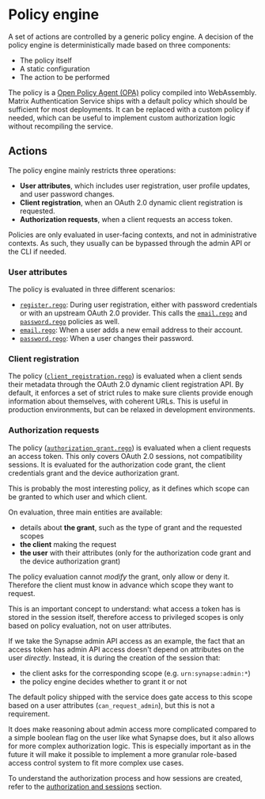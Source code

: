 # Policy engine

A set of actions are controlled by a generic policy engine.
A decision of the policy engine is deterministically made based on three components:

 - The policy itself
 - A static configuration
 - The action to be performed

The policy is a [Open Policy Agent (OPA)](https://www.openpolicyagent.org/) policy compiled into WebAssembly.
Matrix Authentication Service ships with a default policy which should be sufficient for most deployments.
It can be replaced with a custom policy if needed, which can be useful to implement custom authorization logic without recompiling the service.

## Actions

The policy engine mainly restricts three operations:

 - **User attributes**, which includes user registration, user profile updates, and user password changes.
 - **Client registration**, when an OAuth 2.0 dynamic client registration is requested.
 - **Authorization requests**, when a client requests an access token.

Policies are only evaluated in user-facing contexts, and not in administrative contexts.
As such, they usually can be bypassed through the admin API or the CLI if needed.

### User attributes

The policy is evaluated in three different scenarios:

 - [`register.rego`]: During user registration, either with password credentials or with an upstream OAuth 2.0 provider. This calls the [`email.rego`] and [`password.rego`] policies as well.
 - [`email.rego`]: When a user adds a new email address to their account.
 - [`password.rego`]: When a user changes their password.

### Client registration

The policy ([`client_registration.rego`]) is evaluated when a client sends their metadata through the OAuth 2.0 dynamic client registration API.
By default, it enforces a set of strict rules to make sure clients provide enough information about themselves, with coherent URLs.
This is useful in production environments, but can be relaxed in development environments.

### Authorization requests

The policy ([`authorization_grant.rego`]) is evaluated when a client requests an access token.
This only covers OAuth 2.0 sessions, not compatibility sessions.
It is evaluated for the authorization code grant, the client credentials grant and the device authorization grant.

This is probably the most interesting policy, as it defines which scope can be granted to which user and which client.

On evaluation, three main entities are available:

 - details about **the grant**, such as the type of grant and the requested scopes
 - **the client** making the request
 - **the user** with their attributes (only for the authorization code grant and the device authorization grant)

The policy evaluation cannot *modify* the grant, only allow or deny it.
Therefore the client must know in advance which scope they want to request.

This is an important concept to understand: what access a token has is stored in the session itself, therefore access to privileged scopes is only based on policy evaluation, not on user attributes.

If we take the Synapse admin API access as an example, the fact that an access token has admin API access doesn't depend on attributes on the user *directly*.
Instead, it is during the creation of the session that:

 - the client asks for the corresponding scope (e.g. `urn:synapse:admin:*`)
 - the policy engine decides whether to grant it or not

The default policy shipped with the service does gate access to this scope based on a user attributes (`can_request_admin`), but this is not a requirement.

It does make reasoning about admin access more complicated compared to a simple boolean flag on the user like what Synapse does, but it also allows for more complex authorization logic.
This is especially important as in the future it will make it possible to implement a more granular role-based access control system to fit more complex use cases.

To understand the authorization process and how sessions are created, refer to the [authorization and sessions](./authorization.md) section.


[`register.rego`]: https://github.com/matrix-org/matrix-authentication-service/blob/main/policies/register.rego 
[`email.rego`]: https://github.com/matrix-org/matrix-authentication-service/blob/main/policies/email.rego 
[`password.rego`]: https://github.com/matrix-org/matrix-authentication-service/blob/main/policies/password.rego 
[`client_registration.rego`]: https://github.com/matrix-org/matrix-authentication-service/blob/main/policies/client_registration.rego 
[`authorization_grant.rego`]: https://github.com/matrix-org/matrix-authentication-service/blob/main/policies/authorization_grant.rego
